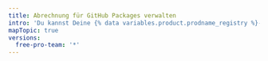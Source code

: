 ```yaml
---
title: Abrechnung für GitHub Packages verwalten
intro: 'Du kannst Deine {% data variables.product.prodname_registry %}-Nutzung ansehen und ein Ausgabenlimit für {% data variables.product.prodname_registry %} festlegen.'
mapTopic: true
versions:
  free-pro-team: '*'
---
```


